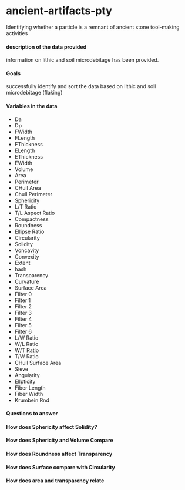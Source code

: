 # ancient-artifacts-pty
Identifying whether a particle is a remnant of ancient stone tool-making activities


#### description of the data provided
information on lithic and soil microdebitage has been provided. 

#### Goals
successfully identify and sort the data based on lithic and soil microdebitage (flaking)

#### Variables in the data
- Da
- Dp
- FWidth
- FLength
- FThickness
- ELength
- EThickness
- EWidth
- Volume
- Area
- Perimeter
- CHull Area
- Chull Perimeter
- Sphericity
- L/T Ratio
- T/L Aspect Ratio
- Compactness
- Roundness
- Ellipse Ratio
- Circularity
- Solidity
- Voncavity
- Convexity
- Extent
- hash
- Transparency
- Curvature
- Surface Area
- Filter 0
- Filter 1
- Filter 2
- Filter 3
- Filter 4
- Filter 5
- Filter 6
- L/W Ratio
- W/L Ratio
- W/T Ratio
- T/W Ratio
- CHull Surface Area
- Sieve
- Angularity
- Ellpticity
- Fiber Length
- Fiber Width
- Krumbein Rnd

#### Questions to answer

#### How does Sphericity affect Solidity?
#### How does Sphericity and Volume Compare
#### How does Roundness affect Transparency
#### How does Surface compare with Circularity
#### How does area and transparency relate




